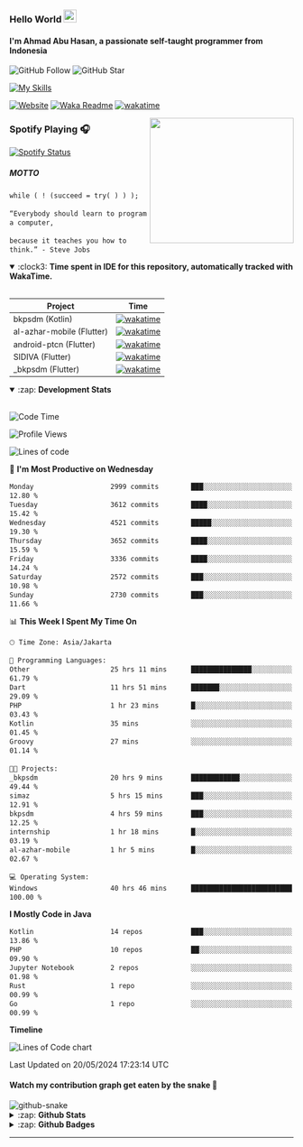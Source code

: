 ### Hello World <img src="https://github.com/eby8zevin/eby8zevin/blob/main/assets/Hi.gif"  width="23" height="23">

#### I'm Ahmad Abu Hasan, a passionate self-taught programmer from Indonesia

![GitHub Follow](https://img.shields.io/github/followers/eby8zevin.svg?style=social&label=Follow)
![GitHub Star](https://img.shields.io/github/stars/eby8zevin?affiliations=OWNER%2CCOLLABORATOR&style=social&label=Star)

[![My Skills](https://skillicons.dev/icons?i=androidstudio,java,kotlin,vscode,dart,flutter,linux)](https://skillicons.dev)

[![Website](https://img.shields.io/website?up_message=online&up_color=61DBFB&down_message=maintenance&down_color=FF0000&url=https%3A%2F%2Fconnect-with-eby.web.app&logo=react)](https://connect-with-eby.web.app)
[![Waka Readme](https://github.com/eby8zevin/eby8zevin/actions/workflows/anmol098.yml/badge.svg)](https://github.com/eby8zevin/eby8zevin/actions/workflows/anmol098.yml)
[![wakatime](https://wakatime.com/badge/user/bbcd646f-1daf-4865-a20e-46d4c803e6f8.svg)](https://wakatime.com/@bbcd646f-1daf-4865-a20e-46d4c803e6f8)

<img src="https://github.com/eby8zevin/eby8zevin/blob/main/assets/Octocat.png" width="255" height="222" align='right'>

### Spotify Playing 🎧

[<img src="https://readme-spotify-status-ahmadabuhasan.vercel.app/api/run-spotify-status" alt="Spotify Status" width="350" />](https://open.spotify.com/user/gr3y7pr12w9ol2dy2ccdb10e7)

##### MOTTO

```
while ( ! (succeed = try( ) ) );

“Everybody should learn to program a computer,

because it teaches you how to think.” - Steve Jobs
```

<details open>
  <summary> :clock3: <b>Time spent in IDE for this repository, automatically tracked with WakaTime.</b> </summary>
<br />

| Project | Time |
| -- | -- |
| bkpsdm (Kotlin) | [![wakatime](https://wakatime.com/badge/user/bbcd646f-1daf-4865-a20e-46d4c803e6f8/project/018cc7d1-7b4e-444e-bc71-a21f511d9cf2.svg)](https://wakatime.com/badge/user/bbcd646f-1daf-4865-a20e-46d4c803e6f8/project/018cc7d1-7b4e-444e-bc71-a21f511d9cf2) |
| al-azhar-mobile (Flutter) | [![wakatime](https://wakatime.com/badge/user/bbcd646f-1daf-4865-a20e-46d4c803e6f8/project/018d6782-421c-4fce-8b8f-92fb78d5324d.svg)](https://wakatime.com/badge/user/bbcd646f-1daf-4865-a20e-46d4c803e6f8/project/018d6782-421c-4fce-8b8f-92fb78d5324d) |
| android-ptcn (Flutter) | [![wakatime](https://wakatime.com/badge/user/bbcd646f-1daf-4865-a20e-46d4c803e6f8/project/018d6884-533a-4d65-91d7-b4aaf5eac799.svg)](https://wakatime.com/badge/user/bbcd646f-1daf-4865-a20e-46d4c803e6f8/project/018d6884-533a-4d65-91d7-b4aaf5eac799) |
| SIDIVA (Flutter) | [![wakatime](https://wakatime.com/badge/user/bbcd646f-1daf-4865-a20e-46d4c803e6f8/project/018befa3-834d-4514-a383-5b856f3d4ef8.svg)](https://wakatime.com/badge/user/bbcd646f-1daf-4865-a20e-46d4c803e6f8/project/018befa3-834d-4514-a383-5b856f3d4ef8) |
| _bkpsdm (Flutter) | [![wakatime](https://wakatime.com/badge/user/bbcd646f-1daf-4865-a20e-46d4c803e6f8/project/7f58ed9f-4943-476c-9102-617b9caf2795.svg)](https://wakatime.com/badge/user/bbcd646f-1daf-4865-a20e-46d4c803e6f8/project/7f58ed9f-4943-476c-9102-617b9caf2795) |
  
</details>

<details open>
  <summary> :zap: <b>Development Stats</b> </summary>
<br/>

<!--START_SECTION:waka-->
![Code Time](http://img.shields.io/badge/Code%20Time-5%2C870%20hrs%2012%20mins-blue)

![Profile Views](http://img.shields.io/badge/Profile%20Views-14-blue)

![Lines of code](https://img.shields.io/badge/From%20Hello%20World%20I%27ve%20Written-3.0%20million%20lines%20of%20code-blue)

📅 **I'm Most Productive on Wednesday** 

```text
Monday                   2999 commits        ███░░░░░░░░░░░░░░░░░░░░░░   12.80 % 
Tuesday                  3612 commits        ████░░░░░░░░░░░░░░░░░░░░░   15.42 % 
Wednesday                4521 commits        █████░░░░░░░░░░░░░░░░░░░░   19.30 % 
Thursday                 3652 commits        ████░░░░░░░░░░░░░░░░░░░░░   15.59 % 
Friday                   3336 commits        ████░░░░░░░░░░░░░░░░░░░░░   14.24 % 
Saturday                 2572 commits        ███░░░░░░░░░░░░░░░░░░░░░░   10.98 % 
Sunday                   2730 commits        ███░░░░░░░░░░░░░░░░░░░░░░   11.66 % 
```


📊 **This Week I Spent My Time On** 

```text
🕑︎ Time Zone: Asia/Jakarta

💬 Programming Languages: 
Other                    25 hrs 11 mins      ███████████████░░░░░░░░░░   61.79 % 
Dart                     11 hrs 51 mins      ███████░░░░░░░░░░░░░░░░░░   29.09 % 
PHP                      1 hr 23 mins        █░░░░░░░░░░░░░░░░░░░░░░░░   03.43 % 
Kotlin                   35 mins             ░░░░░░░░░░░░░░░░░░░░░░░░░   01.45 % 
Groovy                   27 mins             ░░░░░░░░░░░░░░░░░░░░░░░░░   01.14 % 

🐱‍💻 Projects: 
_bkpsdm                  20 hrs 9 mins       ████████████░░░░░░░░░░░░░   49.44 % 
simaz                    5 hrs 15 mins       ███░░░░░░░░░░░░░░░░░░░░░░   12.91 % 
bkpsdm                   4 hrs 59 mins       ███░░░░░░░░░░░░░░░░░░░░░░   12.25 % 
internship               1 hr 18 mins        █░░░░░░░░░░░░░░░░░░░░░░░░   03.19 % 
al-azhar-mobile          1 hr 5 mins         █░░░░░░░░░░░░░░░░░░░░░░░░   02.67 % 

💻 Operating System: 
Windows                  40 hrs 46 mins      █████████████████████████   100.00 % 
```

**I Mostly Code in Java** 

```text
Kotlin                   14 repos            ███░░░░░░░░░░░░░░░░░░░░░░   13.86 % 
PHP                      10 repos            ██░░░░░░░░░░░░░░░░░░░░░░░   09.90 % 
Jupyter Notebook         2 repos             ░░░░░░░░░░░░░░░░░░░░░░░░░   01.98 % 
Rust                     1 repo              ░░░░░░░░░░░░░░░░░░░░░░░░░   00.99 % 
Go                       1 repo              ░░░░░░░░░░░░░░░░░░░░░░░░░   00.99 % 
```



**Timeline**

![Lines of Code chart](https://raw.githubusercontent.com/eby8zevin/eby8zevin/main/assets/bar_graph.png)


 Last Updated on 20/05/2024 17:23:14 UTC
<!--END_SECTION:waka-->

#### Watch my contribution graph get eaten by the snake 🐍

<picture>
  <source media="(prefers-color-scheme: dark)" srcset="https://raw.githubusercontent.com/eby8zevin/eby8zevin/output/github-contribution-grid-snake-dark.svg" />
  <source media="(prefers-color-scheme: light)" srcset="https://raw.githubusercontent.com/eby8zevin/eby8zevin/output/github-contribution-grid-snake.svg" />
  <img alt="github-snake" src="https://raw.githubusercontent.com/eby8zevin/eby8zevin/output/github-contribution-grid-snake.svg" />
</picture>

</details>

<details>
  <summary> :zap: <b>Github Stats</b> </summary>
<p align="center">:heart:</p>
<p align="center"><a href="https://github.com/eby8zevin">
  <img src="https://github-readme-stats.vercel.app/api?username=eby8zevin&show_icons=true&theme=dark&line_height=20">
  <img src="https://github-readme-stats.vercel.app/api/top-langs/?username=eby8zevin&layout=compact&theme=dark">
</a></p>
<p align="center">
  <a href="https://github.com/eby8zevin">
    <img src="https://github-readme-streak-stats.herokuapp.com/?user=eby8zevin&theme=dark"/>
  </a>
</p>
</details>

<details>
  <summary> :zap: <b>Github Badges</b> </summary>
  <br>
  <a href='https://archiveprogram.github.com/'><img src='https://raw.githubusercontent.com/acervenky/animated-github-badges/master/assets/acbadge.gif' width='40' height='40'></a> 
  <a href='https://docs.github.com/en/developers'><img src='https://raw.githubusercontent.com/acervenky/animated-github-badges/master/assets/devbadge.gif' width='40' height='40'></a> 
  <a href='https://github.com/pricing'><img src='https://raw.githubusercontent.com/acervenky/animated-github-badges/master/assets/pro.gif' width='40' height='40'></a> 
  <a href='https://stars.github.com/'><img src='https://raw.githubusercontent.com/acervenky/animated-github-badges/master/assets/starbadge.gif' width='35' height='35'></a> 
  <a href='https://docs.github.com/en/github/supporting-the-open-source-community-with-github-sponsors'><img src='https://raw.githubusercontent.com/acervenky/animated-github-badges/master/assets/sponsorbadge.gif' width='35' height='35'></a>
</details>

---
